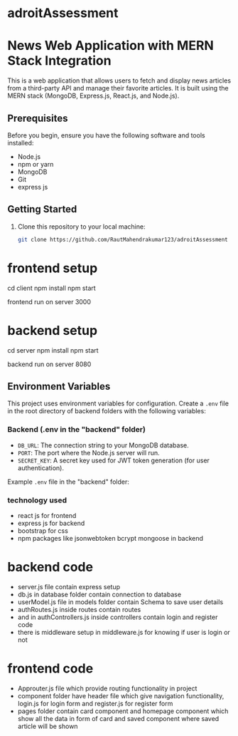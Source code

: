 # adroitAssessment

# News Web Application with MERN Stack Integration

This is a web application that allows users to fetch and display news articles from a third-party API and manage their favorite articles. It is built using the MERN stack (MongoDB, Express.js, React.js, and Node.js).

## Prerequisites

Before you begin, ensure you have the following software and tools installed:

- Node.js
- npm or yarn
- MongoDB
- Git
- express js

## Getting Started

1. Clone this repository to your local machine:

   ```bash
   git clone https://github.com/RautMahendrakumar123/adroitAssessment
   

# frontend setup

cd client
npm install
npm start

frontend run on server 3000

# backend setup

cd server
npm install
npm start

backend run on server 8080


## Environment Variables

This project uses environment variables for configuration. Create a `.env` file in the root directory of backend folders with the following variables:

### Backend (.env in the "backend" folder)

- `DB_URL`: The connection string to your MongoDB database.
- `PORT`: The port where the Node.js server will run.
- `SECRET_KEY`: A secret key used for JWT token generation (for user authentication).

Example `.env` file in the "backend" folder:

### technology used

- react js for frontend
- express js for backend
- bootstrap for css
- npm packages like jsonwebtoken bcrypt mongoose in backend

# backend code

- server.js file contain express setup 
- db.js in database folder contain connection to database 
- userModel.js file in models folder contain Schema to save user details
- authRoutes.js inside routes contain routes 
- and in authControllers.js inside controllers contain login and register code
- there is middleware setup in middleware.js for knowing if user is login or not

# frontend code

- Approuter.js file which provide routing functionality in project
- component folder have header file which give navigation functionality, login.js for login form and register.js for register form
- pages folder contain card component and homepage component which show all the data in form of card and saved component where saved article will be shown 

